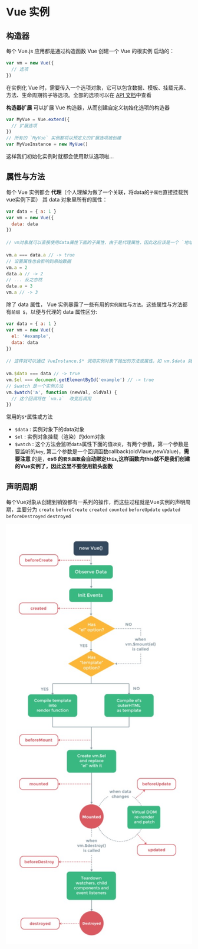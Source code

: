 # Vue 实例

## 构造器
每个 Vue.js 应用都是通过构造函数 Vue 创建一个 Vue 的根实例 启动的：

```js
var vm = new Vue({
  // 选项
})
```

在实例化 Vue 时，需要传入一个选项对象，它可以包含数据、模板、挂载元素、方法、生命周期钩子等选项。全部的选项可以在 [API 文档](https://cn.vuejs.org/v2/api/)中查看

**构造器扩展** 可以扩展 Vue 构造器，从而创建自定义初始化选项的构造器

```js
var MyVue = Vue.extend({
  // 扩展选项
})
// 所有的 `MyVue` 实例都将以预定义的扩展选项被创建
var MyVueInstance = new MyVue()
```

这样我们初始化实例时就都会使用默认选项啦...

## 属性与方法

每个 Vue 实例都会 **代理**（个人理解为做了一个关联，将data的`子属性`直接挂载到vue实例下面） 其 data 对象里所有的属性：

```js
var data = { a: 1 }
var vm = new Vue({
  data: data
})

// vm对象就可以直接使用data属性下面的子属性，由于是代理属性，因此这应该是一个 `地址引用`，更改任何一方的值都会改变双方的值

vm.a === data.a // -> true
// 设置属性也会影响到原始数据
vm.a = 2
data.a // -> 2
// ... 反之亦然
data.a = 3
vm.a // -> 3
```

除了 data 属性， Vue 实例暴露了一些有用的`实例属性`与`方法`。这些属性与方法都有`前缀 $`，以便与代理的 data 属性区分:

```js
var data = { a: 1 }
var vm = new Vue({
  el: '#example',
  data: data
})

// 这样就可以通过 VueInstance.$* 调用实例对象下抛出的方法或属性，如 vm.$data 就是 vm.data ,即 data对象。

vm.$data === data // -> true
vm.$el === document.getElementById('example') // -> true
// $watch 是一个实例方法
vm.$watch('a', function (newVal, oldVal) {
  // 这个回调将在 `vm.a`  改变后调用
})
```

常用的`$*`属性或方法

- `$data` : 实例对象下的data对象
- `$el` : 实例对象挂载（渲染）的dom对象
- `$watch` : 这个方法会监听`data`属性下面的值`改变`，有两个参数，第一个参数是要监听的`key`, 第二个参数是一个回调函数callback(oldVlaue,newValue)，**需要注意** 的是，**es6 的`箭头函数`会自动绑定`this`,这样函数内this就不是我们创建的Vue实例了，因此这里不要使用箭头函数**

## 声明周期

每个Vue对象从创建到销毁都有一系列的操作，而这些过程就是Vue实例的声明周期，主要分为 `create` `beforeCreate` `created` `counted` `beforeUpdate` `updated` `beforeDestroyed` `destroyed`

<img src="../image/lifecycle.png" width="600">